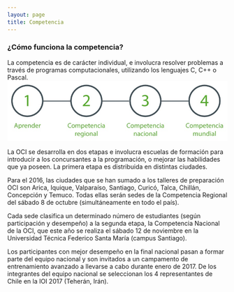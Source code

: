 ```yaml
---
layout: page
title: Competencia
---
```


### ¿Cómo funciona la competencia?
La competencia es de carácter individual, e involucra resolver problemas a través de programas computacionales, utilizando los lenguajes C, C++ o Pascal. 
![competencia proceso img](assets/images/aprendizaje_proceso.jpg)

La OCI se desarrolla en dos etapas e involucra escuelas de formación para introducir a los concursantes a la programación, o mejorar las habilidades que ya poseen. La primera etapa es distribuida en distintas ciudades.
 
Para el 2016, las ciudades que se han sumado a los talleres de preparación OCI son Arica, Iquique, Valparaíso, Santiago, Curicó, Talca, Chillán, Concepción y Temuco. Todas ellas serán sedes de la Competencia Regional del sábado 8 de octubre (simultáneamente en todo el país).
 
Cada sede clasifica un determinado número de estudiantes (según participación y desempeño) a la segunda etapa, la Competencia Nacional de la OCI, que este año se realiza el sábado 12 de noviembre en la Universidad Técnica Federico Santa María (campus Santiago).
 
Los participantes con mejor desempeño en la final nacional pasan a formar parte del equipo nacional y son invitados a un campamento de entrenamiento avanzado a llevarse a cabo durante enero de 2017. De los integrantes del equipo nacional se seleccionan los 4 representantes de Chile en la IOI 2017 (Teherán, Irán).
